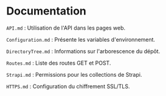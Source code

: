 # Documentation

```API.md``` : Utilisation de l'API dans les pages web.

```Configuration.md``` : Présente les variables d'environnement.

```DirectoryTree.md``` : Informations sur l'arborescence du dépôt.

```Routes.md``` : Liste des routes GET et POST.

```Strapi.md``` : Permissions pour les collections de Strapi.

```HTTPS.md``` : Configuration du chiffrement SSL/TLS.